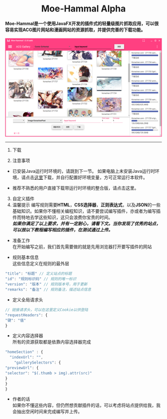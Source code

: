 # <center>Moe-Hammal​ Alpha</center>
#### Moe-Hammal是一个使用JavaFX开发的插件式的轻量级图片抓取应用，可以很容易实现ACG图片网站和漫画网站的资源抓取，并提供完善的下载功能。
![Moe-Hammal Alpha](https://raw.githubusercontent.com/TsukiSeele/Moe-Hammal/master/simple/simple_0.png)
***
1. 下载  

2. 注意事项  
  - 已安装Java运行时环境的，请跳到下一节。
如果电脑上未安装Java运行时环境，请点击[这里](https://www.oracle.com/technetwork/java/javase/downloads/jdk8-downloads-2133151.html)下载，并自行配置好环境变量，方可正常运行本软件。

  - 推荐不熟悉的用户直接下载带运行时环境的整合版，请点击这里。

3. 自定义插件
  1. 温馨提示
编写规则需要**HTML**，**CSS选择器**，**正则表达式**，以及**JSON**的一些基础知识。如果你不懂相关编程知识，请不要尝试编写插件，亦或者为编写插件而特地去学这些知识，这只会浪费你宝贵的时间。  
  ***如果你满足了以上要求，并有一定耐心，请看下文。当你发现了优秀的站点，可以按以下教程编写相应的插件，在测试通过上传。***

  - 准备工作  
在开始编写之前，我们首先需要做的就是先用浏览器打开要写插件的网站

  - 规则基本信息  
这些信息定义在规则的最外层
```js
"title": "标题" // 定义站点的标题
"id": "规则标识码" // 规则的唯一标识
"version": "版本" // 规则版本号，用于更新
"remarks": "备注" // 规则备注，描述站点信息
```
  - 定义全局请求头
```js
// 链接请求头，可以在这里定义Cookie以供登陆
"requestHeaders": {
"键": "值"
} 
```
  - 定义内容选择器  
所有的资源获取都是依靠内容选择器完成
```js
"homeSection" : {
  "indexUrl": "",
    "gallerySelectors": {
"previewUrl": {
"selector": "$(.thumb > img).attr(src)"
}
}
}
```
- 作者的话  
如果你不懂这些内容，但仍然想贡献插件的话，可以考虑将站点提供给我，我会抽出空闲时间来完成编写并上传。
